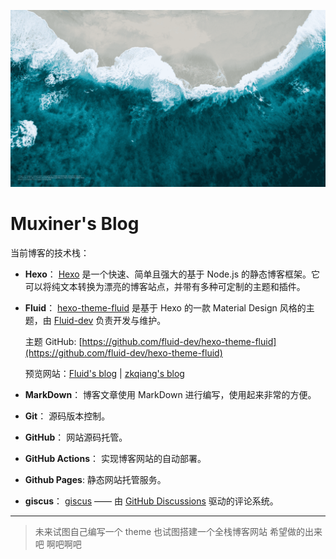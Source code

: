![](https://raw.githubusercontent.com/Muxiner/BlogImages/main/img/banner.png)

# Muxiner's Blog


当前博客的技术栈：
+ **Hexo**：
  [Hexo](https://hexo.io) 是一个快速、简单且强大的基于 Node.js 的静态博客框架。它可以将纯文本转换为漂亮的博客站点，并带有多种可定制的主题和插件。

+ **Fluid**：
  [hexo-theme-fluid](https://github.com/fluid-dev/hexo-theme-fluid) 是基于 Hexo 的一款 Material Design 风格的主题，由 [Fluid-dev](https://github.com/fluid-dev) 负责开发与维护。

  主题 GitHub: [https://github.com/fluid-dev/hexo-theme-fluid](https://github.com/fluid-dev/hexo-theme-fluid)

  预览网站：[Fluid's blog](https://hexo.fluid-dev.com/) | [zkqiang's blog](https://zkqiang.cn/)

+ **MarkDown**：
  博客文章使用 MarkDown 进行编写，使用起来非常的方便。

+ **Git**：
  源码版本控制。

+ **GitHub**：
  网站源码托管。

+ **GitHub Actions**：
  实现博客网站的自动部署。

+ **Github Pages**:
  静态网站托管服务。

+ **giscus**：
  [giscus](https://giscus.app/zh-CN) —— 由 [GitHub Discussions](https://docs.github.com/en/discussions) 驱动的评论系统。


---------------------------------------------------------------------

> 未来试图自己编写一个 theme
> 也试图搭建一个全栈博客网站
> 希望做的出来吧
> 啊吧啊吧
